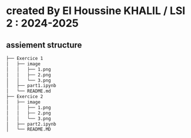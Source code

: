 # created By El Houssine KHALIL  / LSI 2 : 2024-2025

## assiement structure
```bash
├── Exercice 1
│   ├── image
│   │   ├── 1.png
│   │   ├── 2.png
│   │   └── 3.png
│   ├── part1.ipynb
│   └── README.md
├── Exercice 2
│   ├── image
│   │   ├── 1.png
│   │   ├── 2.png
│   │   └── 3.png
│   ├── part2.ipynb
│   └── README.MD
```
